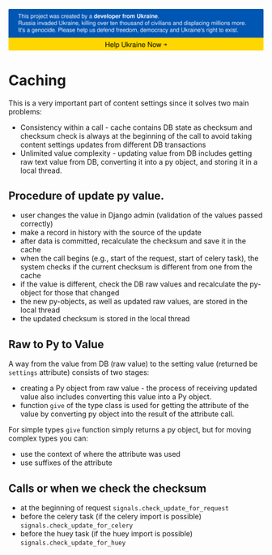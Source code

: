 [![Stand With Ukraine](https://raw.githubusercontent.com/vshymanskyy/StandWithUkraine/main/banner-direct-single.svg)](https://stand-with-ukraine.pp.ua)

# Caching

This is a very important part of content settings since it solves two main problems:

* Consistency within a call - cache contains DB state as checksum and checksum check is always at the beginning of the call to avoid taking content settings updates from different DB transactions 
* Unlimited value complexity - updating value from DB includes getting raw text value from DB, converting it into a py object, and storing it in a local thread.

## Procedure of update py value.

* user changes the value in Django admin (validation of the values passed correctly)
* make a record in history with the source of the update
* after data is committed, recalculate the checksum and save it in the cache
* when the call begins (e.g., start of the request, start of celery task), the system checks if the current checksum is different from one from the cache
* if the value is different, check the DB raw values and recalculate the py-object for those that changed
* the new py-objects, as well as updated raw values, are stored in the local thread
* the updated checksum is stored in the local thread

## Raw to Py to Value

A way from the value from DB (raw value) to the setting value (returned be `settings` attribute) consists of two stages:

* creating a Py object from raw value - the process of receiving updated value also includes converting this value into a Py object.
* function `give` of the type class is used for getting the attribute of the value by converting py object into the result of the attribute call.

For simple types `give` function simply returns a py object, but for moving complex types you can:

* use the context of where the attribute was used
* use suffixes of the attribute

## Calls or when we check the checksum

* at the beginning of request `signals.check_update_for_request`
* before the celery task (if the celery import is possible) `signals.check_update_for_celery`
* before the huey task (if the huey import is possible) `signals.check_update_for_huey`
